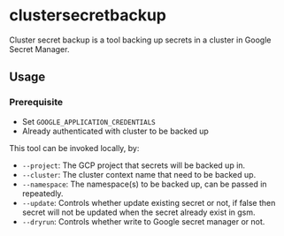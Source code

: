 # clustersecretbackup

Cluster secret backup is a tool backing up secrets in a cluster in Google Secret
Manager.

## Usage

### Prerequisite

- Set `GOOGLE_APPLICATION_CREDENTIALS`
- Already authenticated with cluster to be backed up

This tool can be invoked locally, by:

- `--project`: The GCP project that secrets will be backed up in.
- `--cluster`: The cluster context name that need to be backed up.
- `--namespace`: The namespace(s) to be backed up, can be passed in repeatedly.
- `--update`: Controls whether update existing secret or not, if false then
  secret will not be updated when the secret already exist in gsm.
- `--dryrun`: Controls whether write to Google secret manager or not.
